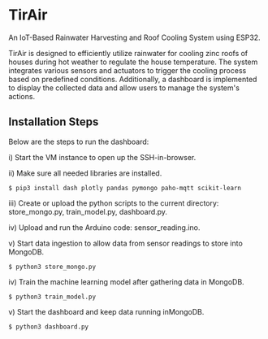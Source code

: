 # TirAir
An IoT-Based Rainwater Harvesting and Roof Cooling System using ESP32.

TirAir is designed to efficiently utilize rainwater for cooling zinc roofs of houses during hot weather to regulate the house temperature. The system integrates various sensors and actuators to trigger the cooling process based on predefined conditions. Additionally, a dashboard is implemented to display the collected data and allow users to manage the system's actions.

## Installation Steps

Below are the steps to run the dashboard:

i)	Start the VM instance to open up the SSH-in-browser.

ii)	Make sure all needed libraries are installed.
    
    $ pip3 install dash plotly pandas pymongo paho-mqtt scikit-learn

iii) Create or upload the python scripts to the current directory: store_mongo.py, train_model.py, dashboard.py.

iv)	Upload and run the Arduino code: sensor_reading.ino.

v)	Start data ingestion to allow data from sensor readings to store into MongoDB.
    
    $ python3 store_mongo.py
 
iv)	Train the machine learning model after gathering data in MongoDB.

    $ python3 train_model.py
    
v)	Start the dashboard and keep data running inMongoDB.

    $ python3 dashboard.py

